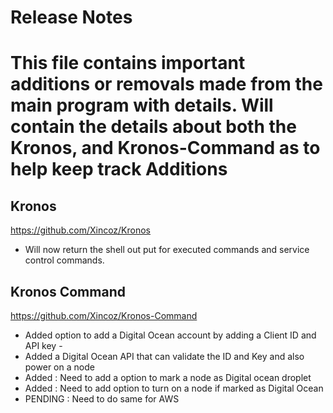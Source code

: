 Release Notes
=============
This file contains important additions or removals made from the main program with details.
Will contain the details about both the Kronos, and Kronos-Command as to help keep track
Additions
=========

Kronos
------
<https://github.com/Xincoz/Kronos>
* Will now return the shell out put for executed commands and service control commands. 


Kronos Command
---------------
<https://github.com/Xincoz/Kronos-Command>
* Added option to add a Digital Ocean account by adding a Client ID and API key - 
* Added a Digital Ocean API that can validate the ID and Key and also power on a node 
* Added : Need to add a option to mark a node as Digital ocean droplet
* Added : Need to add option to turn on a node if marked as Digital Ocean
* PENDING : Need to do same for AWS
